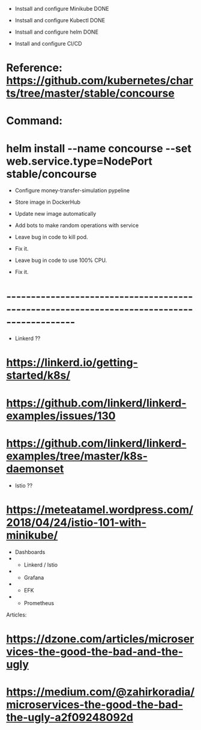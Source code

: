 * Instsall and configure Minikube DONE
* Instsall and configure Kubectl DONE
* Instsall and configure helm DONE

* Install and configure CI/CD
# Reference: https://github.com/kubernetes/charts/tree/master/stable/concourse
# Command: 
# helm install --name concourse --set web.service.type=NodePort  stable/concourse

* Configure money-transfer-simulation pypeline

* Store image in DockerHub

* Update new image automatically

* Add bots to make random operations with service
* Leave bug in code to kill pod.
* Fix it.
* Leave bug in code to use 100% CPU.
* Fix it.


# ------------------------------------------------------------------------------------------

* Linkerd ??
# https://linkerd.io/getting-started/k8s/
# https://github.com/linkerd/linkerd-examples/issues/130
# https://github.com/linkerd/linkerd-examples/tree/master/k8s-daemonset

* Istio ??
# https://meteatamel.wordpress.com/2018/04/24/istio-101-with-minikube/

* Dashboards
* * Linkerd / Istio
* * Grafana
* * EFK
* * Prometheus

Articles:
# https://dzone.com/articles/microservices-the-good-the-bad-and-the-ugly
# https://medium.com/@zahirkoradia/microservices-the-good-the-bad-the-ugly-a2f09248092d